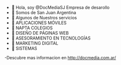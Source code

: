 - 👋 Hola, soy @DocMediaSJ Empresa de desarollo 
- 👀 Somos de San Juan Argentina
- 🌱 Algunos de Nuestros servicios
- 💞️ APLICACIONES MÓVILES
- 💞️ NAPTA COLEGIOS
- 💞️ DISEÑO DE PÁGINAS WEB
- 💞️ ASESORAMIENTO EN TECNOLOGÍAS
- 💞️ MARKETING DIGITAL
- 💞️ SISTEMAS

-Descubre mas informacion en http://docmedia.com.ar/

<!---
DocMediaSJ/DocMediaSJ is a ✨ special ✨ repository because its `README.md` (this file) appears on your GitHub profile.
You can click the Preview link to take a look at your changes.
--->
